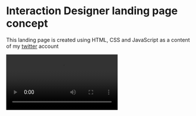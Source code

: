 # Interaction Designer landing page concept
This landing page is created using HTML, CSS and JavaScript as a content of my [twitter](https://twitter.com/RajRishab_) account 


![Site Preview](./video.mp4)